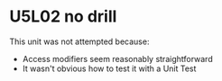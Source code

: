 # U5L02 no drill

This unit was not attempted because:

- Access modifiers seem reasonably straightforward
- It wasn't obvious how to test it with a Unit Test
